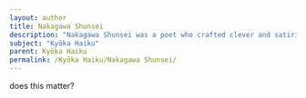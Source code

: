 ```yaml
---
layout: author
title: Nakagawa Shunsei
description: "Nakagawa Shunsei was a poet who crafted clever and satirical kyōka. His works often playfully depicted the natural world, infusing humor with sharp social commentary."
subject: "Kyōka Haiku"
parent: Kyōka Haiku
permalink: /Kyōka Haiku/Nakagawa Shunsei/
---
```


does this matter?
